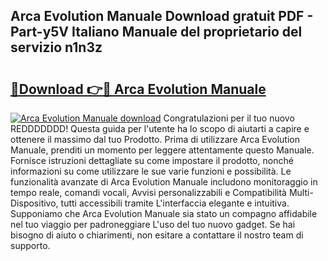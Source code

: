 ## Arca Evolution Manuale Download gratuit PDF - Part-y5V Italiano Manuale del proprietario del servizio n1n3z

# <h2><a href="http://dfbbj8p.blite.top/?on=Arca+Evolution+Manuale">🔗Download 👉🔴 Arca Evolution Manuale</a></h2>

[![Arca Evolution Manuale download](https://i.imgur.com/lujVjoI.png)](http://dfbbj8p.blite.top/?on=Arca+Evolution+Manuale)
Congratulazioni per il tuo nuovo REDDDDDDD! Questa guida per l'utente ha lo scopo di aiutarti a capire e ottenere il massimo dal tuo Prodotto. Prima di utilizzare Arca Evolution Manuale, prenditi un momento per leggere attentamente questo Manuale. Fornisce istruzioni dettagliate su come impostare il prodotto, nonché informazioni su come utilizzare le sue varie funzioni e possibilità. Le funzionalità avanzate di Arca Evolution Manuale includono monitoraggio in tempo reale, comandi vocali, Avvisi personalizzabili e Compatibilità Multi-Dispositivo, tutti accessibili tramite L'interfaccia elegante e intuitiva. Supponiamo che Arca Evolution Manuale sia stato un compagno affidabile nel tuo viaggio per padroneggiare L'uso del tuo nuovo gadget. Se hai bisogno di aiuto o chiarimenti, non esitare a contattare il nostro team di supporto.
